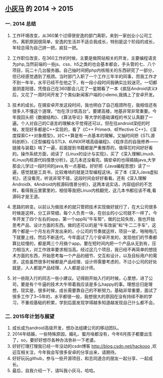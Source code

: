 [小灰马](https://github.com/hackoooo) 的 2014 -> 2015
-------------
### 一. 2014 总结
1. 工作环境改变，从360某个过得很安逸的部门离职，来到一家创业小公司工作。离职原因很简单，安逸的生活并不适合我成长，特别是这个阶段的成长，年轻总得为自己拼一把，疯狂一把。  

2. 工作职位改变，在360工作的时候，主要是做网站相关的开发，主要编程语言为php,当然前端的一些js、css、h5之类的也会基本都会，手头管的七、八个项目，玩二十几台服务器。自己抽时间把php内核相关的东西研究了一部分，但已经感觉遇到了瓶颈。当时部门入职了一个工作三年半的同事，而我工作才不到一年半，水平已经不在他之下，有一段小段时间我确实比较迷茫。一切都是阴差阳错，凭借自己在360那会儿花了一星期看了一本《疯狂Android讲义》后，又花了一周时间开发了个类似新闻客户端的小demo,我搞上了安卓开发。  

3. 技术的成长。在搞安卓开发这段时间，我也明白了自己瓶颈所在，我相信还有很多人不懂这个道理，“勿在浮沙筑高台”。要建高楼，地基非常非常重要。今年我回头把《数据结构》、《算法导论》等大学的基础课程的书又认真翻了一遍。个人对自己的C语言的理解水平觉得还可以，但在往android深挖的时候，发现好多都是C++实现的，看了《C++ Primer》、《Effective C++》、《深度探索C++对象模型》，对C++算是有一点基本的理解。又抽时间把《STL源码剖析》、《泛型编程与STL》、《UNIX环境高级编程》、《程序员的自我修养——链接与装载》啃了一遍，前面提到书籍都是严重推荐的，值得花时间好好看的。操作系统方面，阅读了《Linux的设计与实现》，买了《深入理解Linux》、《Linux内核源代码情景分析》，这几本还没看完。搞安卓的也得搞搞java,大学那会儿学过一段时间的java,有一点基础，好好把《Java编程思想》读了一遍，感觉就是工具书，比较难啃的就是泛型编程这块。买了本《深入Java虚拟机》，还没看完，听说非常不错，这段时间会好好看看。还有《深入理解Android》、《Android内核源码情景分析》，这两本说实话，内容组织的不怎样，看得我云里雾里的，相信等我把Linux内核翻完，这几本书都应该不难,看源码才是王道。  

4. 思路的转变。以前认为做技术的就只管把技术实现做好就行了，在大公司很多时候是这样，分工非常细，每个人负责一块，在创业的小公司就不一样了。今年开发了四个左右的app，第一个app叫“牛车帮”，做的比较失败，我也开始思考产品、设计方面的东西。做的还可以的是“牛车改装”和“牛二二手车”，这两个都是一个月左右开发出来的，小公司的节奏就这样，项目一紧，啪啪啪几下就要上线，然后不断迭代。今年面试了几个安卓开发的，发现他们的节奏都算比较慢的，都是两三个月搞个app。要在短时间内把一个产品从无到有，压力相当大，对工作效率要求相当高。经过这几个项目，我已经不再简单的想技术方面的东西，开始思考每一个产品的细节、交互和设计，以及目标用户的需求，这些虽然很多时候都是产品经理、设计师需要考虑的，不过小公司的好处就是，人人都是产品经理、人人都是设计师。  

5. 对一些刚入行的同志一些小建议。记得刚开始入行的时候，心里想，进了公司，要是有个牛逼的技术大牛带着我应该是多么happy的事。理想总归是理想，现实是，很多时候，成长需要靠自己的不断努力。基础非常重要，面试了很多工作了3~5年的，水平都很一般，我想很大的原因在没有持续不断的学习，不重视基础的积累，学到后面发现学得越多知道越发现自己什么都不会。  

### 二. 2015年计划与展望
1. 成长成为android高级开发，想办法组建公司的移动团队。  
2. 2014年结婚，一些特殊原因，婚礼、蜜月啥都没有，今年6月孩子都要出生了，so，要好好想尽各种办法弥补一下老婆。  
3. 好好打理打理我已经一年没动的csdn博客 http://blog.csdn.net/hackooo ,欢迎互相关注，今年我会写很多安卓的分享出来，请期待。  
4. 好好玩玩github，参与一些开源项目，和志同道合的朋友一起分享、一起成长。  
5. 最后，自我介绍一下，请叫我小灰马，哈哈。  

